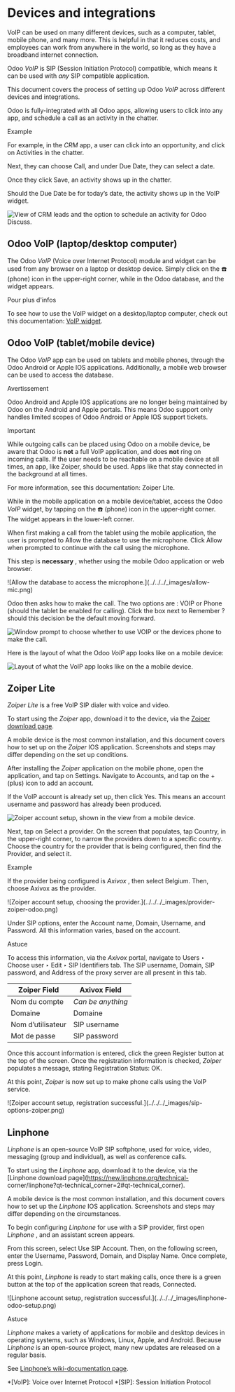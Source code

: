 # Devices and integrations

VoIP can be used on many different devices, such as a computer, tablet, mobile
phone, and many more. This is helpful in that it reduces costs, and employees
can work from anywhere in the world, so long as they have a broadband internet
connection.

Odoo _VoIP_ is SIP (Session Initiation Protocol) compatible, which means it
can be used with _any_ SIP compatible application.

This document covers the process of setting up Odoo _VoIP_ across different
devices and integrations.

Odoo is fully-integrated with all Odoo apps, allowing users to click into any
app, and schedule a call as an activity in the chatter.

Example

For example, in the _CRM_ app, a user can click into an opportunity, and click
on Activities in the chatter.

Next, they can choose Call, and under Due Date, they can select a date.

Once they click Save, an activity shows up in the chatter.

Should the Due Date be for today’s date, the activity shows up in the VoIP
widget.

![View of CRM leads and the option to schedule an activity for Odoo
Discuss.](../../../_images/crm-voip-widget.png)

## Odoo VoIP (laptop/desktop computer)

The Odoo _VoIP_ (Voice over Internet Protocol) module and widget can be used
from any browser on a laptop or desktop device. Simply click on the ☎️ (phone)
icon in the upper-right corner, while in the Odoo database, and the widget
appears.

Pour plus d'infos

To see how to use the VoIP widget on a desktop/laptop computer, check out this
documentation: [VoIP widget](voip_widget.html).

## Odoo VoIP (tablet/mobile device)

The Odoo _VoIP_ app can be used on tablets and mobile phones, through the Odoo
Android or Apple IOS applications. Additionally, a mobile web browser can be
used to access the database.

Avertissement

Odoo Android and Apple IOS applications are no longer being maintained by Odoo
on the Android and Apple portals. This means Odoo support only handles limited
scopes of Odoo Android or Apple IOS support tickets.

Important

While outgoing calls can be placed using Odoo on a mobile device, be aware
that Odoo is **not** a full VoIP application, and does **not** ring on
incoming calls. If the user needs to be reachable on a mobile device at all
times, an app, like Zoiper, should be used. Apps like that stay connected in
the background at all times.

For more information, see this documentation: Zoiper Lite.

While in the mobile application on a mobile device/tablet, access the Odoo
_VoIP_ widget, by tapping on the ☎️ (phone) icon in the upper-right corner.
The widget appears in the lower-left corner.

When first making a call from the tablet using the mobile application, the
user is prompted to Allow the database to use the microphone. Click Allow when
prompted to continue with the call using the microphone.

This step is **necessary** , whether using the mobile Odoo application or web
browser.

![Allow the database to access the microphone.](../../../_images/allow-
mic.png)

Odoo then asks how to make the call. The two options are : VOIP or Phone
(should the tablet be enabled for calling). Click the box next to Remember ?
should this decision be the default moving forward.

![Window prompt to choose whether to use VOIP or the devices phone to make the
call.](../../../_images/voip-phone.png)

Here is the layout of what the Odoo _VoIP_ app looks like on a mobile device:

![Layout of what the VoIP app looks like on the a mobile
device.](../../../_images/voip-odoo-dashboard.png)

## Zoiper Lite

_Zoiper Lite_ is a free VoIP SIP dialer with voice and video.

To start using the _Zoiper_ app, download it to the device, via the [Zoiper
download page](https://www.zoiper.com/en/voip-softphone/download/current).

A mobile device is the most common installation, and this document covers how
to set up on the _Zoiper_ IOS application. Screenshots and steps may differ
depending on the set up conditions.

After installing the _Zoiper_ application on the mobile phone, open the
application, and tap on Settings. Navigate to Accounts, and tap on the \+
(plus) icon to add an account.

If the VoIP account is already set up, then click Yes. This means an account
username and password has already been produced.

![Zoiper account setup, shown in the view from a mobile
device.](../../../_images/account-settings-zoiper-group.png)

Next, tap on Select a provider. On the screen that populates, tap Country, in
the upper-right corner, to narrow the providers down to a specific country.
Choose the country for the provider that is being configured, then find the
Provider, and select it.

Example

If the provider being configured is _Axivox_ , then select Belgium. Then,
choose Axivox as the provider.

![Zoiper account setup, choosing the provider.](../../../_images/provider-
zoiper-odoo.png)

Under SIP options, enter the Account name, Domain, Username, and Password. All
this information varies, based on the account.

Astuce

To access this information, via the _Axivox_ portal, navigate to Users ‣
Choose user ‣ Edit ‣ SIP Identifiers tab. The SIP username, Domain, SIP
password, and Address of the proxy server are all present in this tab.

Zoiper Field | Axivox Field  
---|---  
Nom du compte | _Can be anything_  
Domaine | Domaine  
Nom d’utilisateur | SIP username  
Mot de passe | SIP password  
  
Once this account information is entered, click the green Register button at
the top of the screen. Once the registration information is checked, _Zoiper_
populates a message, stating Registration Status: OK.

At this point, _Zoiper_ is now set up to make phone calls using the VoIP
service.

![Zoiper account setup, registration successful.](../../../_images/sip-
options-zoiper.png)

## Linphone

_Linphone_ is an open-source VoIP SIP softphone, used for voice, video,
messaging (group and individual), as well as conference calls.

To start using the _Linphone_ app, download it to the device, via the
[Linphone download page](https://new.linphone.org/technical-
corner/linphone?qt-technical_corner=2#qt-technical_corner).

A mobile device is the most common installation, and this document covers how
to set up the _Linphone_ IOS application. Screenshots and steps may differ
depending on the circumstances.

To begin configuring _Linphone_ for use with a SIP provider, first open
_Linphone_ , and an assistant screen appears.

From this screen, select Use SIP Account. Then, on the following screen, enter
the Username, Password, Domain, and Display Name. Once complete, press Login.

At this point, _Linphone_ is ready to start making calls, once there is a
green button at the top of the application screen that reads, Connected.

![Linphone account setup, registration successful.](../../../_images/linphone-
odoo-setup.png)

Astuce

 _Linphone_ makes a variety of applications for mobile and desktop devices in
operating systems, such as Windows, Linux, Apple, and Android. Because
_Linphone_ is an open-source project, many new updates are released on a
regular basis.

See [Linphone’s wiki-documentation
page](https://wiki.linphone.org/xwiki/wiki/public/view/Linphone/).

  *[VoIP]: Voice over Internet Protocol
  *[SIP]: Session Initiation Protocol

